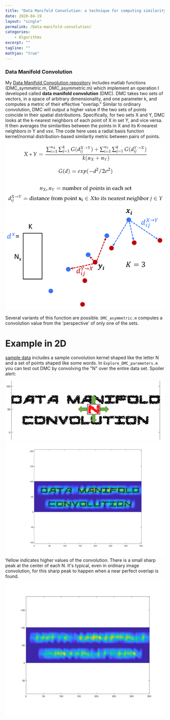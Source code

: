 ```yaml
--- 
title: "Data Manifold Convolution: a technique for computing similarity between point clouds"
date: 2020-04-19
layout: "single"
permalink: /Data-manifold-convolution/
categories:
    - Algorithms
excerpt: ""
tagline: ""
mathjax: "true"
---
```


### Data Manifold Convolution

My [Data Manifold Convolution repository](https://github.com/M-Lin-DM/Data-Manifold-Convolution) includes matlab functions (DMC_symmetric.m, DMC_asymmetric.m) which implement an operation I developed called **data manifold convolution** (DMC). DMC takes two sets of vectors, in a space of arbitrary dimensionality, and one parameter k, and computes a metric of their effective "overlap." Similar to ordinary convolution, DMC will output a higher value if the two sets of points coincide in their spatial distributions. Specifically, for two sets X and Y, DMC looks at the k-nearest neighbors of each point of X in set Y, and vice versa. It then averages the similarities between the points in X and its K-nearest neighbors in Y and vsv. The code here uses a radial basis function kernel/normal distribution-based similarity metric between pairs of points. 

![eq](/images/DMC/Captureeq.PNG)
![draw](/images/DMC/drawing.PNG)

Several variants of this function are possible. `DMC_asymmetric.m` computes a convolution value from the 'perspective' of only one of the sets. 

# Example in 2D

[sample data](https://github.com/M-Lin-DM/Data-Manifold-Convolution/tree/master/sample%20data) includes a sample convolution kernel shaped like the letter N and a set of points shaped like some words. In `Explore_DMC_parameters.m` you can test out DMC by convolving the "N" over the entire data set. Spoiler alert:

![sdf](/images/DMC/conv_with_Npoints.PNG)
![sdf](/images/DMC/convolved%20data%20DMC_symmetric.png)
Yellow indicates higher values of the convolution. There is a small sharp peak at the center of each N. It's typical, even in ordinary image convolution, for this sharp peak to happen when a near perfect overlap is found.
![sdf](/images/DMC/convolved%20data%20DMC_symmetric%20no%20overlay.png)